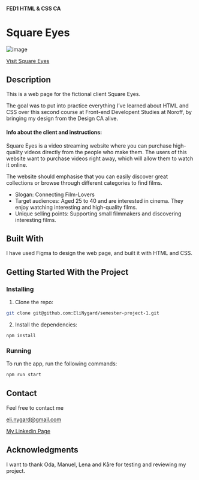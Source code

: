 #### FED1 HTML & CSS CA
# Square Eyes

![image](https://i.ibb.co/fHrC4Zm/Skjermbilde-2024-05-29-095037.png)

[Visit Square Eyes](https://elinygard.github.io/Course-Assignment-SquareEyes/index.html)

## Description
This is a web page for the fictional client Square Eyes.

The goal was to put into practice everything I’ve learned about HTML and CSS over this second course at Front-end Developent Studies at Noroff, by bringing my design from the Design CA alive.


#### Info about the client and instructions:
Square Eyes is a video streaming website where you can purchase high-quality videos directly from the people who make them. The users of this website want to purchase videos right away, which will allow them to watch it online.

The website should emphasise that you can easily discover great collections or browse through different categories to find films.

- Slogan: Connecting Film-Lovers
- Target audiences: Aged 25 to 40 and are interested in cinema. They enjoy watching interesting and high-quality films.
- Unique selling points: Supporting small filmmakers and discovering interesting films.

## Built With
I have used Figma to design the web page, and built it with HTML and CSS.


## Getting Started With the Project

### Installing

1. Clone the repo:

```bash
git clone git@github.com:EliNygard/semester-project-1.git
```

2. Install the dependencies:

```
npm install
```

### Running

To run the app, run the following commands:

```bash
npm run start
```

## Contact
Feel free to contact me

eli.nygard@gmail.com

[My Linkedin Page](https://www.linkedin.com/in/eli-nyg%C3%A5rd/)

## Acknowledgments
I want to thank Oda, Manuel, Lena and Kåre for testing and reviewing my project.
